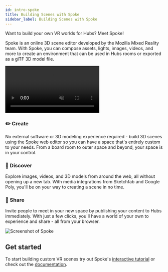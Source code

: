 ```yaml
---
id: intro-spoke
title: Building Scenes with Spoke
sidebar_label: Building Scenes with Spoke
---
```


Want to build your own VR worlds for Hubs? Meet Spoke!

Spoke is an online 3D scene editor developed by the Mozilla Mixed Reality team. With Spoke, you can compose assets, lights, images, videos, and more to create an environment that can be used in Hubs rooms or exported as a glTF 3D model file.

<video autoplay loop muted controls >
  <source src="img/architecture-kit.mp4" type="video/mp4">
</video>

### ✏️ Create

No external software or 3D modeling experience required - build 3D scenes using the Spoke web editor so you can have a space that's entirely custom to your needs. From a board room to outer space and beyond, your space is in your control.

### 🔭 Discover

Explore images, videos, and 3D models from around the web, all without opening up a new tab. With media integrations from Sketchfab and Google Poly, you'll be on your way to creating a scene in no time.

### 🎉 Share

Invite people to meet in your new space by publishing your content to Hubs immediately. With just a few clicks, you'll have a world of your own to experience and share - all from your browser.


![Screenshot of Spoke](img/intro-spoke-screenshot-min.jpeg)


## Get started 

To start building custom VR scenes try out Spoke's [interactive tutorial](https://hubs.mozilla.com/spoke/projects/tutorial) or check out the [documentation](./spoke-creating-projects).




